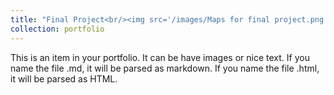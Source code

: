 ```yaml
---
title: "Final Project<br/><img src='/images/Maps for final project.png'><img src='/images/Maps for final project_2.png'>"
collection: portfolio
---
```

This is an item in your portfolio. It can be have images or nice text. If you name the file .md, it will be parsed as markdown. If you name the file .html, it will be parsed as HTML.
 
